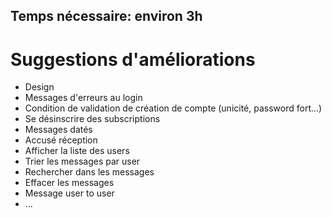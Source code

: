 ## Temps nécessaire: environ 3h

# Suggestions d'améliorations
* Design
* Messages d'erreurs au login
* Condition de validation de création de compte (unicité, password fort...)
* Se désinscrire des subscriptions
* Messages datés
* Accusé réception
* Afficher la liste des users
* Trier les messages par user
* Rechercher dans les messages
* Effacer les messages
* Message user to user
* ... 